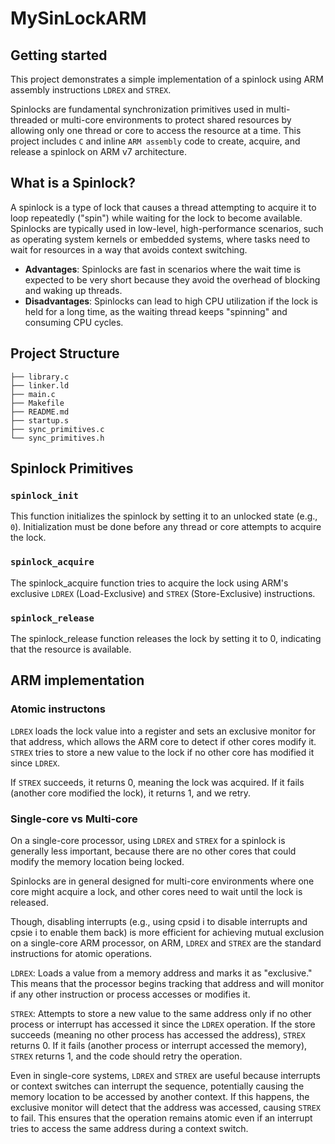 # MySinLockARM



## Getting started

This project demonstrates a simple implementation of a spinlock using ARM assembly instructions `LDREX` and `STREX`. 

Spinlocks are fundamental synchronization primitives used in multi-threaded or multi-core environments to protect shared resources by allowing only one thread or core to access the resource at a time. This project includes `C` and inline `ARM assembly` code to create, acquire, and release a spinlock on ARM v7 architecture.

## What is a Spinlock?

A spinlock is a type of lock that causes a thread attempting to acquire it to loop repeatedly ("spin") while waiting for the lock to become available. Spinlocks are typically used in low-level, high-performance scenarios, such as operating system kernels or embedded systems, where tasks need to wait for resources in a way that avoids context switching.

- **Advantages**: Spinlocks are fast in scenarios where the wait time is expected to be very short because they avoid the overhead of blocking and waking up threads.
- **Disadvantages**: Spinlocks can lead to high CPU utilization if the lock is held for a long time, as the waiting thread keeps "spinning" and consuming CPU cycles.

## Project Structure
```
├── library.c
├── linker.ld
├── main.c
├── Makefile
├── README.md
├── startup.s
├── sync_primitives.c
└── sync_primitives.h
```
## Spinlock Primitives

### `spinlock_init`
This function initializes the spinlock by setting it to an unlocked state (e.g., `0`). Initialization must be done before any thread or core attempts to acquire the lock.

### `spinlock_acquire`
The spinlock_acquire function tries to acquire the lock using ARM's exclusive `LDREX` (Load-Exclusive) and `STREX` (Store-Exclusive) instructions.

### `spinlock_release` 
The spinlock_release function releases the lock by setting it to 0, indicating that the resource is available.

## ARM implementation

### Atomic instructons
`LDREX` loads the lock value into a register and sets an exclusive monitor for that address, which allows the ARM core to detect if other cores modify it.
`STREX` tries to store a new value to the lock if no other core has modified it since `LDREX`. 

If `STREX` succeeds, it returns 0, meaning the lock was acquired. If it fails (another core modified the lock), it returns 1, and we retry.

### Single-core vs Multi-core

On a single-core processor, using `LDREX` and `STREX` for a spinlock is generally less important, because there are no other cores that could modify the memory location being locked. 

Spinlocks are in general designed for multi-core environments where one core might acquire a lock, and other cores need to wait until the lock is released.

Though, disabling interrupts (e.g., using cpsid i to disable interrupts and cpsie i to enable them back) is more efficient for achieving mutual exclusion on a single-core ARM processor, on ARM, `LDREX` and `STREX` are the standard instructions for atomic operations. 

`LDREX`: Loads a value from a memory address and marks it as "exclusive." This means that the processor begins tracking that address and will monitor if any other instruction or process accesses or modifies it.

`STREX`: Attempts to store a new value to the same address only if no other process or interrupt has accessed it since the `LDREX` operation. If the store succeeds (meaning no other process has accessed the address), `STREX` returns 0. If it fails (another process or interrupt accessed the memory), `STREX` returns 1, and the code should retry the operation.

Even in single-core systems, `LDREX` and `STREX` are useful because interrupts or context switches can interrupt the sequence, potentially causing the memory location to be accessed by another context. If this happens, the exclusive monitor will detect that the address was accessed, causing `STREX` to fail. This ensures that the operation remains atomic even if an interrupt tries to access the same address during a context switch.





